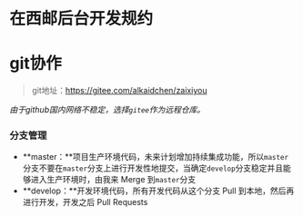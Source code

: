 # 在西邮后台开发规约

# git协作

> git地址：https://gitee.com/alkaidchen/zaixiyou

*由于github国内网络不稳定，选择`gitee`作为远程仓库。*

### 分支管理

- **master：**项目生产环境代码，未来计划增加持续集成功能，所以`master`分支不要在`master`分支上进行开发性地提交，当确定`develop`分支稳定并且能够进入生产环境时，由我来 Merge 到`master`分支
- **develop：**开发环境代码，所有开发代码从这个分支 Pull 到本地，然后再进行开发，开发之后 Pull Requests

